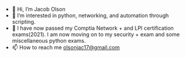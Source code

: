 - 👋 Hi, I’m Jacob Olson
- 👀 I’m interested in python, networking, and automation through scripting.
- 🌱 I have now passed my Comptia Network + and LPI certification exams(2021). I am now moving on to my security + exam and some miscellaneous python exams.
- 📫 How to reach me olsonjac17@gmail.com

<!---
olsonjac/olsonjac is a ✨ special ✨ repository because its `README.md` (this file) appears on your GitHub profile.
You can click the Preview link to take a look at your changes.
--->

